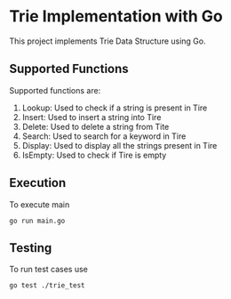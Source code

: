 
# Trie Implementation with Go

This project implements Trie Data Structure using Go.

## Supported Functions
Supported functions are:
1. Lookup: Used to check if a string is present in Tire
2. Insert: Used to insert a string into Tire
3. Delete: Used to delete a string from Tite
4. Search: Used to search for a keyword in Tire
5. Display: Used to display all the strings present in Tire
6. IsEmpty: Used to check if Tire is empty

## Execution

To execute main
```console
go run main.go
```

## Testing

To run test cases use
```console
go test ./trie_test
```